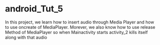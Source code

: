 # android_Tut_5
In this project, we learn how to insert audio through Media Player and how to use oncreate of MediaPlayer. Morever, we also know how to use release Method of MediaPlayer so when Mainactivity starts activity_2 kills itself along with that audio
